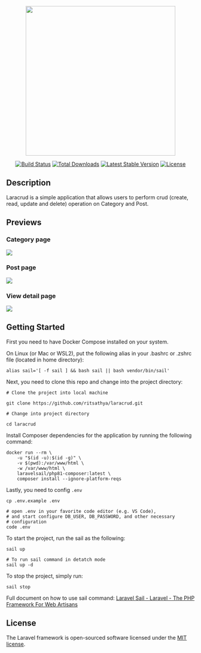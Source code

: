 <p align="center"><a href="https://laravel.com" target="_blank"><img src="https://raw.githubusercontent.com/laravel/art/master/logo-lockup/5%20SVG/2%20CMYK/1%20Full%20Color/laravel-logolockup-cmyk-red.svg" width="400"></a></p>

<p align="center">
<a href="https://travis-ci.org/laravel/framework"><img src="https://travis-ci.org/laravel/framework.svg" alt="Build Status"></a>
<a href="https://packagist.org/packages/laravel/framework"><img src="https://img.shields.io/packagist/dt/laravel/framework" alt="Total Downloads"></a>
<a href="https://packagist.org/packages/laravel/framework"><img src="https://img.shields.io/packagist/v/laravel/framework" alt="Latest Stable Version"></a>
<a href="https://packagist.org/packages/laravel/framework"><img src="https://img.shields.io/packagist/l/laravel/framework" alt="License"></a>
</p>

## Description

Laracrud is a simple application that allows users to perform crud (create, read, update and delete) operation on Category and Post.

## Previews

### Category page

![](/home/sathya/Projects/laravel/laracrud/public/img/category_page.png)

### Post page

![](/home/sathya/Projects/laravel/laracrud/public/img/post_page.png)

### View detail page

![](/home/sathya/Projects/laravel/laracrud/public/img/edit_post_page.png)



## Getting Started

First you need to have Docker Compose installed on your system.

On Linux (or Mac or WSL2), put the following alias in your .bashrc or .zshrc file (located in home directory):

```shell
alias sail='[ -f sail ] && bash sail || bash vendor/bin/sail'
```

Next, you need to clone this repo and change into the project directory:

```shell
# Clone the project into local machine

git clone https://github.com/ritsathya/laracrud.git

# Change into project directory

cd laracrud
```

Install Composer dependencies for the application by running the following command:

```shell
docker run --rm \
    -u "$(id -u):$(id -g)" \
    -v $(pwd):/var/www/html \
    -w /var/www/html \
    laravelsail/php81-composer:latest \
    composer install --ignore-platform-reqs
```

Lastly, you need to config `.env`

```shell
cp .env.example .env

# open .env in your favorite code editor (e.g. VS Code), 
# and start configure DB_USER, DB_PASSWORD, and other necessary
# configuration
code .env
```

To start the project, run the sail as the following:

```shell
sail up

# To run sail command in detatch mode
sail up -d
```

To stop the project, simply run:

```shell
sail stop
```

Full document on how to use sail command: [Laravel Sail - Laravel - The PHP Framework For Web Artisans](https://laravel.com/docs/9.x/sail)

## License

The Laravel framework is open-sourced software licensed under the [MIT license](https://opensource.org/licenses/MIT).
